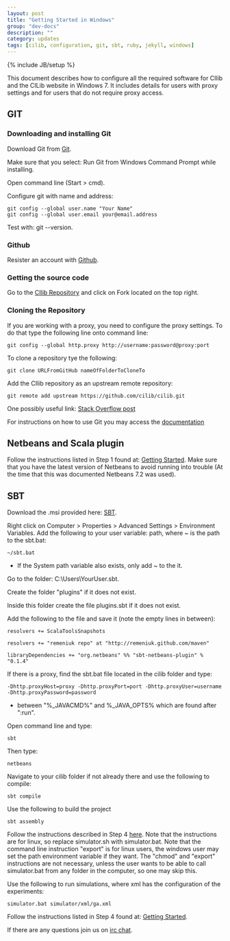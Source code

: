 ```yaml
---
layout: post
title: "Getting Started in Windows"
group: "dev-docs"
description: ""
category: updates
tags: [cilib, configuration, git, sbt, ruby, jekyll, windows]
---
```

{% include JB/setup %}

This document describes how to configure all the required software for CIlib and the
CILib website in Windows 7. It includes details for users with proxy settings and for
users that do not require proxy access.

## GIT

### Downloading and installing Git
Download Git from [Git](http://git-scm.com/download).

Make sure that you select: Run Git from Windows Command Prompt while installing.

Open command line (Start > cmd).

Configure git with name and address:

    git config --global user.name "Your Name" 
    git config --global user.email your@email.address

Test with: git --version.

### Github

Resister an account with [Github](https://github.com/).


### Getting the source code

Go to the [CIlib Repository](https://github.com/cilib/cilib) and click on Fork located 
on the top right.

### Cloning the Repository

If you are working with a proxy, you need to configure the proxy settings. To do that
type the following line onto command line:

    git config --global http.proxy http://username:password@proxy:port

To clone a repository tye the following:

    git clone URLFromGitHub nameOfFolderToCloneTo

Add the CIlib repository as an upstream remote repository:

    git remote add upstream https://github.com/cilib/cilib.git

One possibly useful link: [Stack Overflow post](http://stackoverflow.com/questions/67699/how-do-i-clone-all-remote-branches-with-git)

For instructions on how to use Git you may access the [documentation](http://git-scm.com/documentation)

## Netbeans and Scala plugin

Follow the instructions listed in Step 1 found at: 
[Getting Started](http://cilib.net/2012/07/18/netbeans-cilib-and-sbt/).
Make sure that you have the latest version of Netbeans to avoid running 
into trouble (At the time that this was documented Netbeans 7.2 was used).

## SBT

Download the .msi provided here: [SBT](http://www.scala-sbt.org/).

Right click on Computer > Properties > Advanced Settings > Environment Variables.
Add the following to your user variable: path, where ~ is the path to the sbt.bat:

    ~/sbt.bat

- If the System path variable also exists, only add ~ to the it.

Go to the folder: C:\Users\YourUser\.sbt.

Create the folder "plugins" if it does not exist.

Inside this folder create the file plugins.sbt if it does not exist.

Add the following to the file and save it (note the empty lines in between):

    resolvers += ScalaToolsSnapshots

    resolvers += "remeniuk repo" at "http://remeniuk.github.com/maven"

    libraryDependencies += "org.netbeans" %% "sbt-netbeans-plugin" % "0.1.4"

If there is a proxy, find the sbt.bat file located in the cilib folder and type:

    -Dhttp.proxyHost=proxy -Dhttp.proxyPort=port -Dhttp.proxyUser=username -Dhttp.proxyPassword=password

- between "%_JAVACMD%" and %_JAVA_OPTS% which are found after ":run".

Open command line and type:

    sbt

Then type:

    netbeans

Navigate to your cilib folder if not already there and use the following to compile:

    sbt compile

Use the following to build the project

    sbt assembly

Follow the instructions described in Step 4 [here](http://cilib.net/docs/dev/getting-started.html). 
Note that the instructions are for linux, so replace simulator.sh with simulator.bat.
Note that the command line instruction "export" is for linux users, the windows user may set the
path environment variable if they want.  The "chmod" and "export" instructions are not necessary,
unless the user wants to be able to call simulator.bat from any folder in the computer, so one
may skip this.

Use the following to run simulations, where xml has the configuration of the experiments:

    simulator.bat simulator/xml/ga.xml

Follow the instructions listed in Step 4 found at: 
[Getting Started](http://cilib.net/2012/07/18/netbeans-cilib-and-sbt/).


If there are any questions join us on [irc chat](http://webchat.freenode.net/?channels=cilib).